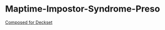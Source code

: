 Maptime-Impostor-Syndrome-Preso
===============================

[Composed for Deckset](http://www.decksetapp.com/)

